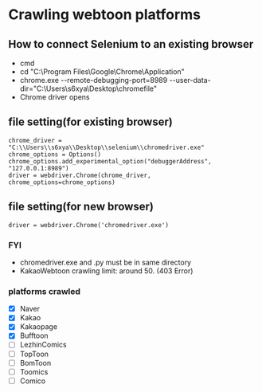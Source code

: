 # Crawling webtoon platforms

## How to connect Selenium to an existing browser

-   cmd
-   cd "C:\Program Files\Google\Chrome\Application"
-   chrome.exe --remote-debugging-port=8989 --user-data-dir="C:\Users\s6xya\Desktop\chromefile"
-   Chrome driver opens

## file setting(for existing browser)

```
chrome_driver = "C:\\Users\\s6xya\\Desktop\\selenium\\chromedriver.exe"
chrome_options = Options()
chrome_options.add_experimental_option("debuggerAddress", "127.0.0.1:8989")
driver = webdriver.Chrome(chrome_driver, chrome_options=chrome_options)
```

## file setting(for new browser)

```
driver = webdriver.Chrome('chromedriver.exe')
```

### FYI

-   chromedriver.exe and .py must be in same directory
-   KakaoWebtoon crawling limit: around 50. (403 Error)

### platforms crawled

-   [x] Naver
-   [x] Kakao
-   [x] Kakaopage
-   [x] Bufftoon
-   [ ] LezhinComics
-   [ ] TopToon
-   [ ] BomToon
-   [ ] Toomics
-   [ ] Comico
